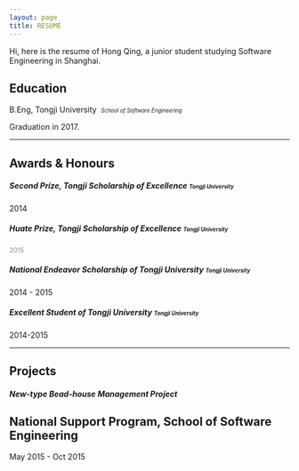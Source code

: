 ```yaml
---
layout: page
title: RESUME
---
```


<p class="message">
Hi, here is the resume of Hong Qing, a junior student studying Software Engineering in Shanghai.
</p>

## Education
B.Eng, Tongji University 
<small class="grey"><small>*School of Software Engineering*</small></small>

Graduation in 2017.
        

------

## Awards & Honours

##### Second Prize, Tongji Scholarship of Excellence <small><small>*Tongji University*</small></small>
2014

##### Huate Prize, Tongji Scholarship of Excellence <small><small>*Tongji University*</small></small>
<font color="#898989" ><small>2015</small></font>

##### National Endeavor Scholarship of Tongji University <small><small>*Tongji University*</small></small>
2014 - 2015

##### Excellent Student of Tongji University <small><small>*Tongji University*</small></small>
2014-2015

-----

## Projects

##### New-type Bead-house Management Project

<h2>National Support Program, School of Software Engineering</h2>
May 2015 - Oct 2015
